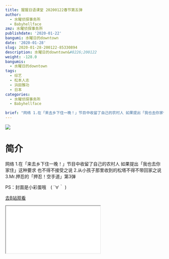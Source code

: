 ```yaml
---
title: 猩猩日语课堂 20200122春节第五弹
author:
  - 水曜侦探事务所
  - Babyhellface
zmz: 水曜侦探事务所
publishdate: '2020-01-22'
bangumi: 水曜日的downtown
date: '2020-01-28'
slug: 2020-01-28-200122-85330894
description: 水曜日的downtown&#8226;200122
weight: -128.0
bangumis:
  - 水曜日的downtown
tags:
  - 综艺
  - 松本人志
  - 浜田雅功
  - 日本
categories:
  - 水曜侦探事务所
  - Babyhellface

brief: "网络 1.在「来去乡下住一晚！」节目中收留了自己的农村人 如果提出「我也去你家住」这种要求 也不得不接受之说 2.从小孩子那里收到的松塔不得不带回家之说 3.Mr.押忍的「押忍！空手道」第3弹 PS：封面是小彩蛋哦 ( ´∀｀ )"
---
```

![](https://raw.githubusercontent.com/tcgriffith/owaraisite/master/static/tmpimg/485959ab6f5ed70c4a9b928e4c0900dfb7acef23.jpg.480.jpg)
# 简介  
网络
1.在「来去乡下住一晚！」节目中收留了自己的农村人 如果提出「我也去你家住」这种要求 也不得不接受之说
2.从小孩子那里收到的松塔不得不带回家之说
3.Mr.押忍的「押忍！空手道」第3弹

PS：封面是小彩蛋哦　( ´∀｀ )  

[去B站观看](https://www.bilibili.com/video/av85330894/)
<div class ="resp-container"><iframe class="testiframe" src="//player.bilibili.com/player.html?aid=85330894"", scrolling="no", allowfullscreen="true" > </iframe></div> 
